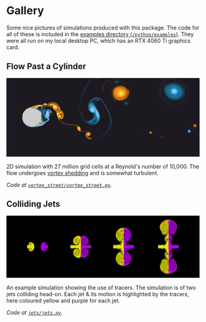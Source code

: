 # Gallery

Some nice pictures of simulations produced with this package.
The code for all of these is included in the [examples directory (`/python/examples`)](/python/examples).
They were all run on my local desktop PC, which has an RTX 4060 Ti graphics card.

## Flow Past a Cylinder

![Flow Past a Cylinder](banner.png)

2D simulation with 27 million grid cells at a Reynold's number of 10,000.
The flow undergoes [vortex shedding](https://en.wikipedia.org/wiki/Vortex_shedding) and is somewhat turbulent. 

_Code at [`vortex_street/vortex_street.py`](/python/examples/vortex_street/vortex_street.py)._

## Colliding Jets

![Colliding jets with tracers](jets.png)

An example simulation showing the use of tracers.
The simulation is of two jets colliding head-on. 
Each jet & its motion is highlighted by the tracers, here coloured yellow and purple for each jet.

_Code at [`jets/jets.py`](/python/examples/jets/jets.py)._
